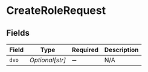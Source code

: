 # CreateRoleRequest


## Fields

| Field              | Type               | Required           | Description        |
| ------------------ | ------------------ | ------------------ | ------------------ |
| `dvo`              | *Optional[str]*    | :heavy_minus_sign: | N/A                |